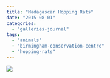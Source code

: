 ```yaml
---
title: "Madagascar Hopping Rats"
date: "2015-08-01"
categories: 
  - "galleries-journal"
tags: 
  - "animals"
  - "birmingham-conservation-centre"
  - "hopping-rats"
---
```


[![](images/Madagascar-Hopping-Rats.jpeg)](http://davidpeach.co.uk/wp-content/uploads/2021/02/Madagascar-Hopping-Rats.jpeg)
